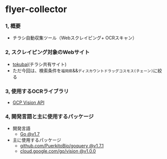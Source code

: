 # flyer-collector


### 1, 概要
- チラシ自動収集ツール（Webスクレイピング+ OCRスキャン）


### 2, スクレイピング対象のWebサイト
- [tokubai](https://tokubai.co.jp/)(チラシ共有サイト)
- ただ今回は、検索条件を`福岡県`&&`ディスカウントドラッグコスモス(チェーン)`に絞る


### 3, 使用するOCRライブラリ
- [GCP Vision API](https://cloud.google.com/vision?authuser=1)


### 4, 開発言語と主に使用するパッケージ
- 開発言語
  -  [Go @v1.7](https://go.dev/)
- 主に使用するパッケージ
  - [github.com/PuerkitoBio/goquery @v1.7.1](https://pkg.go.dev/github.com/PuerkitoBio/goquery@v1.7.1)
  - [cloud.google.com/go/vision @v1.0.0](https://pkg.go.dev/cloud.google.com/go/vision@v1.0.0)
